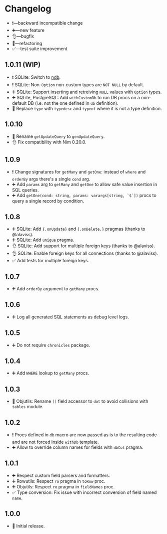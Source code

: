 # Changelog

-   ❗—backward incompatible change
-   ➕—new feature
-   👌—bugfix
-   🔨—refactoring
-   ✅—test suite improvement


## 1.0.11 (WIP)

-   ❗ SQLite: Switch to [ndb](https://github.com/xzfc/ndb.nim).
-   ❗ SQLite: Non-`Option` non-custom types are `NOT NULL` by default.
-   ➕ SQLite: Support inserting and retreiving `NULL` values with `Option` types.
-   ➕ SQLite, PostgreSQL: Add `withCustomDb` to run DB procs on a non-default DB (i.e. not the one defined in `db` definition).
-   🔨 Replace `type` with `typedesc` and `typeof` where it is not a type definition.


## 1.0.10

-   🔨 Rename `getUpdateQuery` to `genUpdateQuery`.
-   👌 Fix compatibility with Nim 0.20.0.


## 1.0.9

-   ❗ Change signatures for `getMany` and `getOne`: instead of `where` and `orderBy` args there's a single `cond` arg.
-   ➕ Add `params` arg to `getMany` and `getOne` to allow safe value insertion in SQL queries.
-   ➕ Add ```getOne(cond: string, params: varargs[string, `$`])``` procs to query a single record by condition.


## 1.0.8

-   ➕ SQLite: Add `{.onUpdate}` and `{.onDelete.}` pragmas (thanks to @alaviss).
-   ➕ SQLite: Add `unique` pragma.
-   👌 SQLite: Add support for multiple foreign keys (thanks to @alaviss).
-   👌 SQLite: Enable foreign keys for all connections (thanks to @alaviss).
-   ✅ Add tests for multiple foreign keys.


## 1.0.7

-   ➕ Add ``orderBy`` argument to ``getMany`` procs.


## 1.0.6

-   ➕ Log all generated SQL statements as debug level logs.


## 1.0.5

-   ➕ Do not require ``chronicles`` package.


## 1.0.4

-   ➕ Add ``WHERE`` lookup to ``getMany`` procs.


## 1.0.3

-   🔨 Objutils: Rename ``[]`` field accessor to ``dot`` to avoid collisions with ``tables`` module.


## 1.0.2

-   ❗ Procs defined in ``db`` macro are now passed as is to the resulting code and are not forced inside ``withDb`` template.
-   ➕ Allow to override column names for fields with ``dbCol`` pragma.


## 1.0.1

-   ➕ Respect custom field parsers and formatters.
-   ➕ Rowutils: Respect ``ro`` pragma in ``toRow`` proc.
-   ➕ Objutils: Respect ``ro`` pragma in ``fieldNames`` proc.
-   ✅ Type conversion: Fix issue with incorrect conversion of field named ``name``.


## 1.0.0

-   🎉 Initial release.

